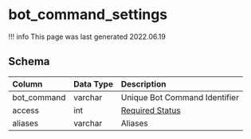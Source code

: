 # bot_command_settings

!!! info
	This page was last generated 2022.06.19

## Schema

| Column | Data Type | Description |
| :--- | :--- | :--- |
| bot_command | varchar | Unique Bot Command Identifier |
| access | int | [Required Status](../../schema/account/account.md) |
| aliases | varchar | Aliases |

